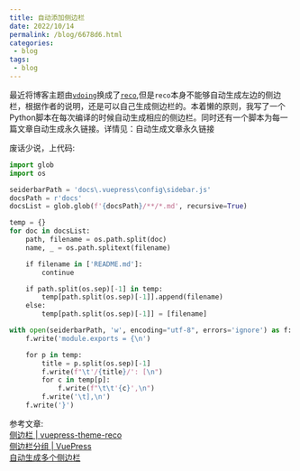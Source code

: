 ```yaml
---
title: 自动添加侧边栏
date: 2022/10/14
permalink: /blog/6678d6.html
categories:
 - blog
tags:
 - blog
---
```




最近将博客主题由[`vdoing`](https://doc.xugaoyi.com/)换成了[`reco`](notion://www.notion.so/%27https://vuepress-theme-reco.recoluan.com/%27),但是`reco`本身不能够自动生成左边的侧边栏，根据作者的说明，还是可以自己生成侧边栏的。本着懒的原则，我写了一个Python脚本在每次编译的时候自动生成相应的侧边栏。同时还有一个脚本为每一篇文章自动生成永久链接。详情见：自动生成文章永久链接

废话少说，上代码:

```python
import glob
import os

seiderbarPath = 'docs\.vuepress\config\sidebar.js'
docsPath = r'docs'
docsList = glob.glob(f'{docsPath}/**/*.md', recursive=True)

temp = {}
for doc in docsList:
    path, filename = os.path.split(doc)
    name, _ = os.path.splitext(filename)

    if filename in ['README.md']:
        continue

    if path.split(os.sep)[-1] in temp:
        temp[path.split(os.sep)[-1]].append(filename)
    else:
        temp[path.split(os.sep)[-1]] = [filename]

with open(seiderbarPath, 'w', encoding="utf-8", errors='ignore') as f:
    f.write('module.exports = {\n')

    for p in temp:
        title = p.split(os.sep)[-1]
        f.write(f"\t'/{title}/': [\n")
        for c in temp[p]:
            f.write(f"\t\t'{c}',\n")
        f.write('\t],\n')
    f.write('}')
```

参考文章:  
[侧边栏 | vuepress-theme-reco](https://vuepress-theme-reco.recoluan.com/views/1.x/sidebar.html)  
[侧边栏分组 | VuePress](https://v1.vuepress.vuejs.org/zh/theme/default-theme-config.html#%E4%BE%A7%E8%BE%B9%E6%A0%8F%E5%88%86%E7%BB%84)  
[自动生成多个侧边栏](https://hejunlan.gitee.io/document/other/%E8%87%AA%E5%8A%A8%E7%94%9F%E6%88%90%E5%A4%9A%E4%B8%AA%E4%BE%A7%E8%BE%B9%E6%A0%8F.html)